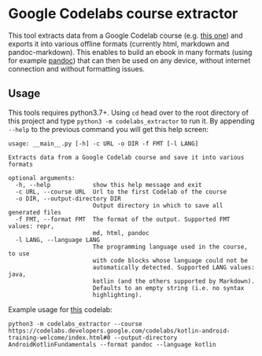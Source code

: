 # Google Codelabs course extractor

This tool extracts data from a Google Codelab course (e.g. [this one](https://codelabs.developers.google.com/codelabs/kotlin-android-training-welcome/index.html?index=..%2F..android-kotlin-fundamentals#0)) and exports it into various offline formats (currently html, markdown and pandoc-markdown). This enables to build an ebook in many formats (using for example [pandoc](https://pandoc.org/)) that can then be used on any device, without internet connection and without formatting issues.

## Usage

This tools requires python3.7+. Using `cd` head over to the root directory of this project and type `python3 -m codelabs_extractor` to run it. By appending `--help` to the previous command you will get this help screen:
```man
usage: __main__.py [-h] -c URL -o DIR -f FMT [-l LANG]

Extracts data from a Google Codelab course and save it into various formats

optional arguments:
  -h, --help            show this help message and exit
  -c URL, --course URL  Url to the first Codelab of the course
  -o DIR, --output-directory DIR
                        Output directory in which to save all generated files
  -f FMT, --format FMT  The format of the output. Supported FMT values: repr,
                        md, html, pandoc
  -l LANG, --language LANG
                        The programming language used in the course, to use
                        with code blocks whose language could not be
                        automatically detected. Supported LANG values: java,
                        kotlin (and the others supported by Markdown).
                        Defaults to an empty string (i.e. no syntax
                        highlighting).
```

Example usage for [this](https://codelabs.developers.google.com/codelabs/kotlin-android-training-welcome) codelab:
```
python3 -m codelabs_extractor --course https://codelabs.developers.google.com/codelabs/kotlin-android-training-welcome/index.html#0 --output-directory AndroidKotlinFundamentals --format pandoc --language kotlin
```